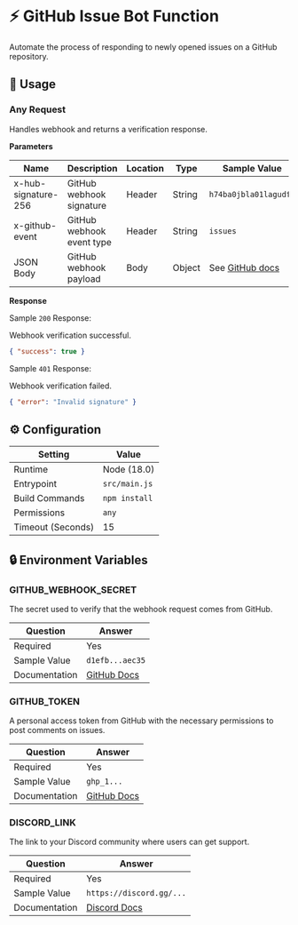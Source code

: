 # ⚡ GitHub Issue Bot Function

Automate the process of responding to newly opened issues on a GitHub repository.

## 🧰 Usage

### Any Request

Handles webhook and returns a verification response.

**Parameters**

| Name                | Description               | Location | Type   | Sample Value                                                                                          |
| ------------------- | ------------------------- | -------- | ------ | ----------------------------------------------------------------------------------------------------- |
| x-hub-signature-256 | GitHub webhook signature  | Header   | String | `h74ba0jbla01lagudfo`                                                                                 |
| x-github-event      | GitHub webhook event type | Header   | String | `issues`                                                                                              |
| JSON Body           | GitHub webhook payload    | Body     | Object | See [GitHub docs](https://docs.github.com/en/webhooks-and-events/webhooks/webhook-events-and-payload) |

**Response**

Sample `200` Response:

Webhook verification successful.

```json
{ "success": true }
```

Sample `401` Response:

Webhook verification failed.

```json
{ "error": "Invalid signature" }
```

## ⚙️ Configuration

| Setting           | Value         |
| ----------------- | ------------- |
| Runtime           | Node (18.0)   |
| Entrypoint        | `src/main.js` |
| Build Commands    | `npm install` |
| Permissions       | `any`         |
| Timeout (Seconds) | 15            |

## 🔒 Environment Variables

### GITHUB_WEBHOOK_SECRET

The secret used to verify that the webhook request comes from GitHub.

| Question      | Answer                                                                                          |
| ------------- | ----------------------------------------------------------------------------------------------- |
| Required      | Yes                                                                                             |
| Sample Value  | `d1efb...aec35`                                                                                 |
| Documentation | [GitHub Docs](https://docs.github.com/en/developers/webhooks-and-events/securing-your-webhooks) |

### GITHUB_TOKEN

A personal access token from GitHub with the necessary permissions to post comments on issues.

| Question      | Answer                                                                                                     |
| ------------- | ---------------------------------------------------------------------------------------------------------- |
| Required      | Yes                                                                                                        |
| Sample Value  | `ghp_1...`                                                                                                 |
| Documentation | [GitHub Docs](https://docs.github.com/en/github/authenticating-to-github/creating-a-personal-access-token) |

### DISCORD_LINK

The link to your Discord community where users can get support.

| Question      | Answer                                                                                                        |
| ------------- | ------------------------------------------------------------------------------------------------------------- |
| Required      | Yes                                                                                                           |
| Sample Value  | `https://discord.gg/...`                                                                                      |
| Documentation | [Discord Docs](https://support.discord.com/hc/en-us/articles/204849977-How-do-I-invite-friends-to-my-server-) |
